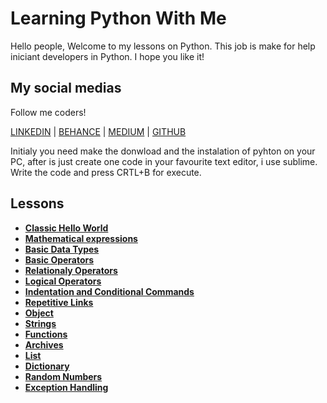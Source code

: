 # Learning Python With Me

Hello people, Welcome to my lessons on Python.
This job is make for help iniciant developers in Python.
I hope you like it!

## My social medias

Follow me coders! 

[LINKEDIN](https://www.linkedin.com/in/tuliohds) | [BEHANCE](https://www.behance.net/tuliohds) | [MEDIUM](https://www.medium.com/@tuliohenriquess) | [GITHUB](https://www.github.com/TulioHenrique)

Initialy you need make the donwload and the instalation of pyhton on your PC,
after is just create one code in your favourite text editor, i use sublime.
Write the code and press CRTL+B for execute.

## Lessons

* **[Classic Hello World](/HelloWorld.py)**
* **[Mathematical expressions](/MathematicalExpressions.py)**
* **[Basic Data Types](/BasicDataTypes.py)**
* **[Basic Operators](/BasicOperators.py)**
* **[Relationaly Operators](/RelationalyOperators.py)**
* **[Logical Operators](/LogicalOperators.py)**
* **[Indentation and Conditional Commands](/IndentationEConditionalCommands.py)**
* **[Repetitive Links](/RepetitiveLinks.py)**
* **[Object](/Object.py)**
* **[Strings](/Strings.py)**
* **[Functions](/Functions.py)**
* **[Archives](/Archives.py)**
* **[List](/List.py)**
* **[Dictionary](/Dictionary.py)**
* **[Random Numbers](/RandomNumbers.py)**
* **[Exception Handling](/ExceptionHandling.py)**
